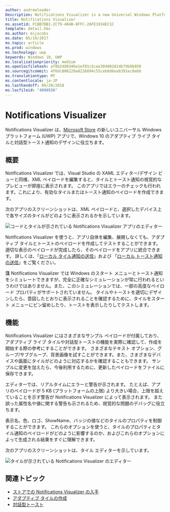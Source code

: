 ```yaml
---
author: andrewleader
Description: Notifications Visualizer is a new Universal Windows Platform (UWP) app in the Store that helps developers design adaptive live tiles for Windows 10.
title: Notifications Visualizer
ms.assetid: FCBB7BB1-2C79-484B-8FFC-26FE1934EC1C
template: detail.hbs
ms.author: mijacobs
ms.date: 05/19/2017
ms.topic: article
ms.prod: windows
ms.technology: uwp
keywords: Windows 10, UWP
ms.localizationpriority: medium
ms.openlocfilehash: af8b2489346e1ef81c5cae304802814b79b8b950
ms.sourcegitcommit: 4f6dc806229a8226894c55ceb6d6eab391ec8ab6
ms.translationtype: MT
ms.contentlocale: ja-JP
ms.lasthandoff: 09/20/2018
ms.locfileid: "4090556"
---
```

# <a name="notifications-visualizer"></a>Notifications Visualizer

 


Notifications Visualizer は、[Microsoft Store](https://www.microsoft.com/store/apps/notifications-visualizer/9nblggh5xsl1) の新しいユニバーサル Windows プラットフォーム (UWP) アプリで、Windows 10 のアダプティブ ライブ タイルと対話型トースト通知のデザインに役立ちます。


## <a name="overview"></a>概要

Notifications Visualizer では、Visual Studio の XAML エディター/デザイン ビューと同様、XML ペイロードを編集すると、タイルとトースト通知の視覚的なプレビューが即座に表示されます。 このアプリではエラーのチェックも行われます。これにより、有効なタイルまたはトースト通知のペイロードを作成できます。

次のアプリのスクリーンショットは、XML ペイロードと、選択したデバイス上で各サイズのタイルがどのように表示されるかを示しています。

![コードとタイルが示されている Notifications Visualizer アプリのエディター](images/notif-visualizer-001.png)

 

Notifications Visualizer を使うと、アプリ自体を編集、展開しなくても、アダプティブ タイルとトーストのペイロードを作成してテストすることができます。 適切な表示のペイロードが完成したら、そのペイロードをアプリに統合できます。 詳しくは、「[ローカル タイル通知の送信](sending-a-local-tile-notification.md)」および 「[ローカル トースト通知の送信](send-local-toast.md)」をご覧ください。

**注**   Notifications Visualizer では Windows のスタート メニューとトースト通知をシミュレートできますが、完全に正確なシミュレーションが常に行われるというわけではありません。また、このシミュレーションでは、一部の高度なペイロード プロパティがサポートされていません。 タイルやトーストを適切にデザインしたら、意図したとおりに表示されることを確認するために、タイルをスタート メニューにピン留めしたり、トーストを表示したりしてテストします。

 

## <a name="features"></a>機能

Notifications Visualizer にはさまざまなサンプル ペイロードが付属しており、アダプティブ ライブ タイルや対話型トーストの機能を実際に確認して、作成を開始する際の参考にすることができます。 さまざまなテキスト オプション、グループ/サブグループ、背景画像を試すことができます。また、さまざまなデバイスや画面にタイルがどのように対応するかを確認することもできます。 サンプルに変更を加えたら、今後利用するために、更新したペイロードをファイルに保存できます。

エディターでは、リアルタイムにエラーと警告が示されます。 たとえば、アプリのペイロードが 5 KB (プラットフォームの上限) より大きい場合、上限を超えていることを示す警告が Notifications Visualizer によって表示されます。 また誤った属性名や値に関する警告も示されるため、視覚的な問題のデバッグに役立ちます。

表示名、色、ロゴ、ShowName、バッジの値などのタイルのプロパティを制御することができます。 これらのオプションを使うと、タイルのプロパティとタイル通知のペイロードがどのように影響するのか、およびこれらのオプションによって生成される結果をすぐに理解できます。

次のアプリのスクリーンショットは、タイル エディターを示しています。

![タイルが示されている Notifications Visualizer のエディター](images/notif-visualizer-004.png)

 

## <a name="related-topics"></a>関連トピック

* [ストアでの Notifications Visualizer の入手](https://www.microsoft.com/store/apps/notifications-visualizer/9nblggh5xsl1)
* [アダプティブ タイルの作成](create-adaptive-tiles.md)
* [対話型トースト](adaptive-interactive-toasts.md)
